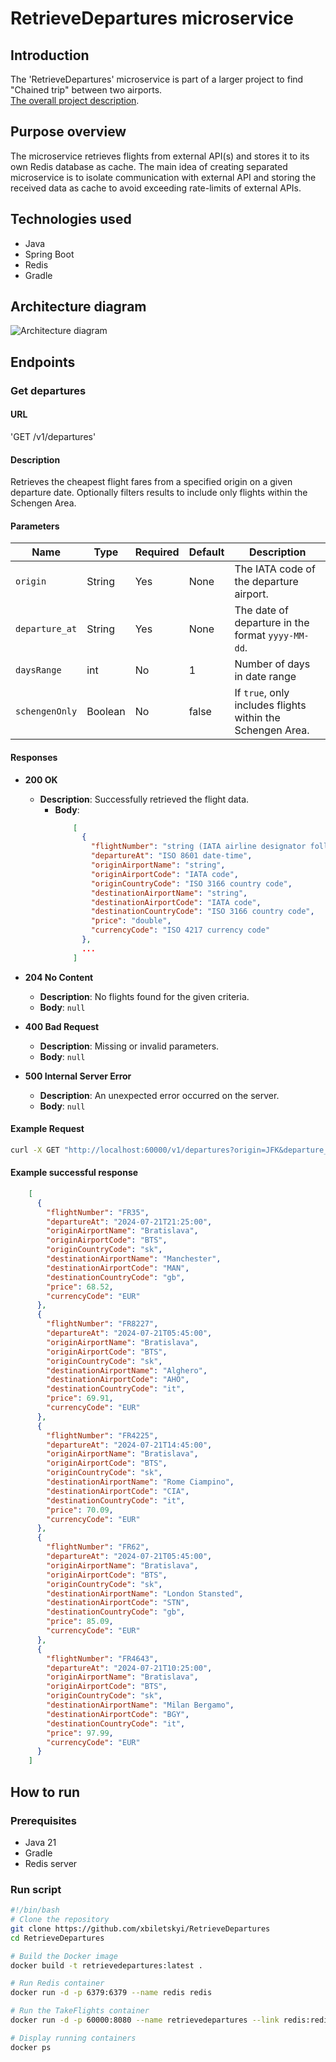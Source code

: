 # RetrieveDepartures microservice 

## Introduction
The 'RetrieveDepartures' microservice is part of a larger project to find "Chained trip" between two airports.  
[The overall project description](https://medium.com/@vidime.sa.buduci.rok/explore-europe-by-plane-using-this-tool-0cb52ac69b8b).
## Purpose overview 
The microservice retrieves flights from external API(s) and stores it to its own Redis database as cache. The main idea of
creating separated microservice is to isolate communication with external API and storing the received data as cache to
avoid exceeding rate-limits of external APIs. 

## Technologies used
- Java
- Spring Boot
- Redis
- Gradle

## Architecture diagram
![Architecture diagram](./images/RetrieveDeparturesService.jpg)

## Endpoints
### Get departures
#### URL 
'GET /v1/departures'
#### Description
Retrieves the cheapest flight fares from a specified origin on a given departure date. Optionally filters results to 
include only flights within the Schengen Area.
#### Parameters
| Name          | Type    | Required | Default | Description                                                    |
|---------------|---------|----------|---------|----------------------------------------------------------------|
| `origin`      | String  | Yes      | None    | The IATA code of the departure airport.                        |
| `departure_at`| String  | Yes      | None    | The date of departure in the format `yyyy-MM-dd`.              |
| `daysRange`   | int     | No       | 1       | Number of days in date range                                   |
| `schengenOnly`| Boolean | No       | false   | If `true`, only includes flights within the Schengen Area.     |
#### Responses 
- **200 OK**
    - **Description**: Successfully retrieved the flight data.
      - **Body**:
          ```json
              [
                {
                  "flightNumber": "string (IATA airline designator followed by numeric identifier)",
                  "departureAt": "ISO 8601 date-time",
                  "originAirportName": "string",
                  "originAirportCode": "IATA code",
                  "originCountryCode": "ISO 3166 country code",
                  "destinationAirportName": "string",
                  "destinationAirportCode": "IATA code",
                  "destinationCountryCode": "ISO 3166 country code",
                  "price": "double",
                  "currencyCode": "ISO 4217 currency code"
                },
                ...
              ]
        ```

- **204 No Content**
    - **Description**: No flights found for the given criteria.
    - **Body**: `null`

- **400 Bad Request**
    - **Description**: Missing or invalid parameters.
    - **Body**: `null`

- **500 Internal Server Error**
    - **Description**: An unexpected error occurred on the server.
    - **Body**: `null`

#### Example Request

```bash
curl -X GET "http://localhost:60000/v1/departures?origin=JFK&departure_at=2024-07-20&schengenOnly=true"
```
#### Example successful response
```json
    [
      {
        "flightNumber": "FR35",
        "departureAt": "2024-07-21T21:25:00",
        "originAirportName": "Bratislava",
        "originAirportCode": "BTS",
        "originCountryCode": "sk",
        "destinationAirportName": "Manchester",
        "destinationAirportCode": "MAN",
        "destinationCountryCode": "gb",
        "price": 68.52,
        "currencyCode": "EUR"
      },
      {
        "flightNumber": "FR8227",
        "departureAt": "2024-07-21T05:45:00",
        "originAirportName": "Bratislava",
        "originAirportCode": "BTS",
        "originCountryCode": "sk",
        "destinationAirportName": "Alghero",
        "destinationAirportCode": "AHO",
        "destinationCountryCode": "it",
        "price": 69.91,
        "currencyCode": "EUR"
      },
      {
        "flightNumber": "FR4225",
        "departureAt": "2024-07-21T14:45:00",
        "originAirportName": "Bratislava",
        "originAirportCode": "BTS",
        "originCountryCode": "sk",
        "destinationAirportName": "Rome Ciampino",
        "destinationAirportCode": "CIA",
        "destinationCountryCode": "it",
        "price": 70.09,
        "currencyCode": "EUR"
      },
      {
        "flightNumber": "FR62",
        "departureAt": "2024-07-21T05:45:00",
        "originAirportName": "Bratislava",
        "originAirportCode": "BTS",
        "originCountryCode": "sk",
        "destinationAirportName": "London Stansted",
        "destinationAirportCode": "STN",
        "destinationCountryCode": "gb",
        "price": 85.09,
        "currencyCode": "EUR"
      },
      {
        "flightNumber": "FR4643",
        "departureAt": "2024-07-21T10:25:00",
        "originAirportName": "Bratislava",
        "originAirportCode": "BTS",
        "originCountryCode": "sk",
        "destinationAirportName": "Milan Bergamo",
        "destinationAirportCode": "BGY",
        "destinationCountryCode": "it",
        "price": 97.99,
        "currencyCode": "EUR"
      }
    ]
```
## How to run
### Prerequisites 
- Java 21
- Gradle
- Redis server

### Run script
```bash
#!/bin/bash
# Clone the repository
git clone https://github.com/xbiletskyi/RetrieveDepartures
cd RetrieveDepartures

# Build the Docker image
docker build -t retrievedepartures:latest .

# Run Redis container
docker run -d -p 6379:6379 --name redis redis

# Run the TakeFlights container
docker run -d -p 60000:8080 --name retrievedepartures --link redis:redis -e REDIS_HOST=redis -e REDIS_PORT=6379 retrievedepartures:latest

# Display running containers
docker ps
```
